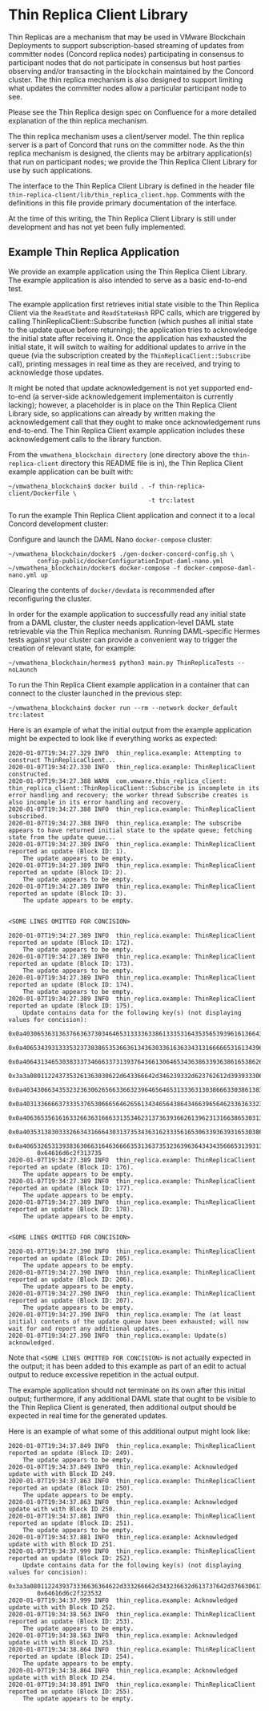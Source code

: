 # Thin Replica Client Library

Thin Replicas are a mechanism that may be used in VMware Blockchain Deployments
to support subscription-based streaming of updates from committer nodes (Concord
replica nodes) participating in consensus to participant nodes that do not
participate in consensus but host parties observing and/or transacting in the
blockchain maintained by the Concord cluster. The thin replica mechanism is also
designed to support limiting what updates the committer nodes allow a particular
participant node to see.

Please see the Thin Replica design spec on Confluence for a more detailed
explanation of the thin replica mechanism.

The thin replica mechanism uses a client/server model. The thin replica server
is a part of Concord that runs on the committer node. As the thin replica
mechanism is designed, the clients may be arbitrary application(s) that run on
participant nodes; we provide the Thin Replica Client Library for use by such
applications.

The interface to the Thin Replica Client Library is defined in the header file
`thin-replica-client/lib/thin_replica_client.hpp`. Comments with the definitions
in this file provide primary documentation of the interface.

At the time of this writing, the Thin Replica Client Library is still under
development and has not yet been fully implemented.

## Example Thin Replica Application

We provide an example application using the Thin Replica Client Library. The
example application is also intended to serve as a basic end-to-end test.

The example application first retrieves initial state visible to the Thin
Replica Client via the `ReadState` and `ReadStateHash` RPC calls, which are
triggered by calling ThinReplicaClient::Subscribe function (which pushes all
initial state to the update queue before returning); the application tries to
acknowledge the initial state after receiving it. Once the application has
exhausted the initial state, it will switch to waiting for additional updates to
arrive in the queue (via the subscription created by the
`ThinReplicaClient::Subscribe` call), printing messages in real time as they are
received, and trying to acknowledge those updates.

It might be noted that update acknowledgement is not yet supported end-to-end (a
server-side acknowledgement implementaiton is currently lacking); however, a
placeholder is in place on the Thin Replica Client Library side, so applications
can already by written making the acknowledgement call that they ought to make
once acknowledgement runs end-to-end. The Thin Replica Client example
application includes these acknowledgement calls to the library function.

From the `vmwathena_blockchain directory` (one directory above the
`thin-replica-client` directory this README file is in), the Thin Replica Client
example application can be built with:

```
~/vmwathena_blockchain$ docker build . -f thin-replica-client/Dockerfile \
                                       -t trc:latest
```

To run the example Thin Replica Client application and connect it to a local
Concord development cluster:

Configure and launch the DAML Nano `docker-compose` cluster:

```
~/vmwathena_blockchain/docker$ ./gen-docker-concord-config.sh \
        config-public/dockerConfigurationInput-daml-nano.yml
~/vmwathena_blockchain/docker$ docker-compose -f docker-compose-daml-nano.yml up
```

Clearing the contents of `docker/devdata` is recommended after reconfiguring the
cluster.

In order for the example application to successfully read any initial state from
a DAML cluster, the cluster needs application-level DAML state retrievable via
the Thin Replica mechanism. Running DAML-specific Hermes tests against your
cluster can provide a convenient way to trigger the creation of relevant state,
for example:

```
~/vmwathena_blockchain/hermes$ python3 main.py ThinReplicaTests --noLaunch
```

To run the Thin Replica Client example application in a container that can
connect to the cluster launched in the previous step:

```
~/vmwathena_blockchain$ docker run --rm --network docker_default trc:latest
```

Here is an example of what the initial output from the example application might
be expected to look like if everything works as expected:

```
2020-01-07T19:34:27.329 INFO  thin_replica.example: Attempting to construct ThinReplicaClient...
2020-01-07T19:34:27.330 INFO  thin_replica.example: ThinReplicaClient constructed.
2020-01-07T19:34:27.388 WARN  com.vmware.thin_replica_client: thin_replica_client::ThinReplicaClient::Subscribe is incomplete in its error handling and recovery; the worker thread Subscribe creates is also incomple in its error handling and recovery.
2020-01-07T19:34:27.388 INFO  thin_replica.example: ThinReplicaClient subscribed.
2020-01-07T19:34:27.388 INFO  thin_replica.example: The subscribe appears to have returned initial state to the update queue; fetching state from the update queue...
2020-01-07T19:34:27.389 INFO  thin_replica.example: ThinReplicaClient reported an update (Block ID: 1).
    The update appears to be empty.
2020-01-07T19:34:27.389 INFO  thin_replica.example: ThinReplicaClient reported an update (Block ID: 2).
    The update appears to be empty.
2020-01-07T19:34:27.389 INFO  thin_replica.example: ThinReplicaClient reported an update (Block ID: 3).
    The update appears to be empty.


<SOME LINES OMITTED FOR CONCISION>

2020-01-07T19:34:27.389 INFO  thin_replica.example: ThinReplicaClient reported an update (Block ID: 172).
    The update appears to be empty.
2020-01-07T19:34:27.389 INFO  thin_replica.example: ThinReplicaClient reported an update (Block ID: 173).
    The update appears to be empty.
2020-01-07T19:34:27.389 INFO  thin_replica.example: ThinReplicaClient reported an update (Block ID: 174).
    The update appears to be empty.
2020-01-07T19:34:27.389 INFO  thin_replica.example: ThinReplicaClient reported an update (Block ID: 175).
    Update contains data for the following key(s) (not displaying values for concision):
        0x0a4030653631363766363730346465313333633861333531643535653939616136643062316233383734303162616265326366343566386235363433363865396162
        0x0a4065343931333532373838653536636134363033616363343131666665316134396665666437366564386231363361663836636635656535663463333836343562
        0x0a4064313465303833373466633731393764366130646534363863393638616538626133616164626639333135343736666433393037313833316635393233363632
        0x3a3a0801122437353261363030622d643366642d346239332d623762612d3939333066353362653062331a1064616d6c5f6c65646765725f61706931
        0x0a4034306634353232363062656633663239646564653133363130386663303861383864356135323530333130323831303637303837646136663062616464666637
        0x0a4031336666373335376530666564626561343465643864346639656462336363323464323265616138353535306437656131643165343263666565643937363864
        0x0a4063653561616332663631666331353462313736393662613962313166386530313530386237343861353935353162636661343032306331323266333430376162
        0x0a4035313830333266343166643031373534363162333561653063393639316530386234616561353565363239313566383336306166326363376131663262613663
        0x0a4065326531393836306631646366663531363735323639636434343566653139313765393538346461386237303064333239646238376432343633363831356138
        0x64616d6c2f313735
2020-01-07T19:34:27.389 INFO  thin_replica.example: ThinReplicaClient reported an update (Block ID: 176).
    The update appears to be empty.
2020-01-07T19:34:27.389 INFO  thin_replica.example: ThinReplicaClient reported an update (Block ID: 177).
    The update appears to be empty.
2020-01-07T19:34:27.389 INFO  thin_replica.example: ThinReplicaClient reported an update (Block ID: 178).
    The update appears to be empty.


<SOME LINES OMITTED FOR CONCISION>

2020-01-07T19:34:27.390 INFO  thin_replica.example: ThinReplicaClient reported an update (Block ID: 205).
    The update appears to be empty.
2020-01-07T19:34:27.390 INFO  thin_replica.example: ThinReplicaClient reported an update (Block ID: 206).
    The update appears to be empty.
2020-01-07T19:34:27.390 INFO  thin_replica.example: ThinReplicaClient reported an update (Block ID: 207).
    The update appears to be empty.
2020-01-07T19:34:27.390 INFO  thin_replica.example: The (at least initial) contents of the update queue have been exhausted; will now wait for and report any additional updates...
2020-01-07T19:34:27.390 INFO  thin_replica.example: Update(s) acknowledged.
```

Note that `<SOME LINES OMITTED FOR CONCISION>` is not actually expected in the
output; it has been added to this example as part of an edit to actual output to
reduce excessive repetition in the actual output.

The example application should not terminate on its own after this initial
output; furthermore, if any additional DAML state that ought to be visible to
the Thin Replica Client is generated, then additional output should be expected
in real time for the generated updates.

Here is an example of what some of this additional output might look like:

```
2020-01-07T19:34:37.849 INFO  thin_replica.example: ThinReplicaClient reported an update (Block ID: 249).
    The update appears to be empty.
2020-01-07T19:34:37.849 INFO  thin_replica.example: Acknowledged update with with Block ID 249.
2020-01-07T19:34:37.863 INFO  thin_replica.example: ThinReplicaClient reported an update (Block ID: 250).
    The update appears to be empty.
2020-01-07T19:34:37.863 INFO  thin_replica.example: Acknowledged update with with Block ID 250.
2020-01-07T19:34:37.881 INFO  thin_replica.example: ThinReplicaClient reported an update (Block ID: 251).
    The update appears to be empty.
2020-01-07T19:34:37.881 INFO  thin_replica.example: Acknowledged update with with Block ID 251.
2020-01-07T19:34:37.999 INFO  thin_replica.example: ThinReplicaClient reported an update (Block ID: 252).
    Update contains data for the following key(s) (not displaying values for concision):
        0x3a3a0801122439373336636364622d333266662d343236632d613737642d3766306131636636653832641a1064616d6c5f6c65646765725f61706931
        0x64616d6c2f323532
2020-01-07T19:34:37.999 INFO  thin_replica.example: Acknowledged update with with Block ID 252.
2020-01-07T19:34:38.563 INFO  thin_replica.example: ThinReplicaClient reported an update (Block ID: 253).
    The update appears to be empty.
2020-01-07T19:34:38.563 INFO  thin_replica.example: Acknowledged update with with Block ID 253.
2020-01-07T19:34:38.864 INFO  thin_replica.example: ThinReplicaClient reported an update (Block ID: 254).
    The update appears to be empty.
2020-01-07T19:34:38.864 INFO  thin_replica.example: Acknowledged update with with Block ID 254.
2020-01-07T19:34:38.891 INFO  thin_replica.example: ThinReplicaClient reported an update (Block ID: 255).
    The update appears to be empty.
```
